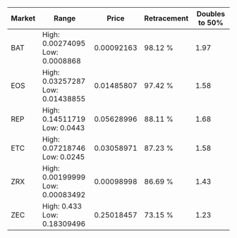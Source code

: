 | Market | Range | Price| Retracement | Doubles to 50% |
| --- | --- | --- | --- | --- |
| BAT | High: 0.00274095<br />Low: 0.0008868 | 0.00092163 | 98.12 % | 1.97 |
| EOS | High: 0.03257287<br />Low: 0.01438855 | 0.01485807 | 97.42 % | 1.58 |
| REP | High: 0.14511719<br />Low: 0.0443 | 0.05628996 | 88.11 % | 1.68 |
| ETC | High: 0.07218746<br />Low: 0.0245 | 0.03058971 | 87.23 % | 1.58 |
| ZRX | High: 0.00199999<br />Low: 0.00083492 | 0.00098998 | 86.69 % | 1.43 |
| ZEC | High: 0.433<br />Low: 0.18309496 | 0.25018457 | 73.15 % | 1.23 |
